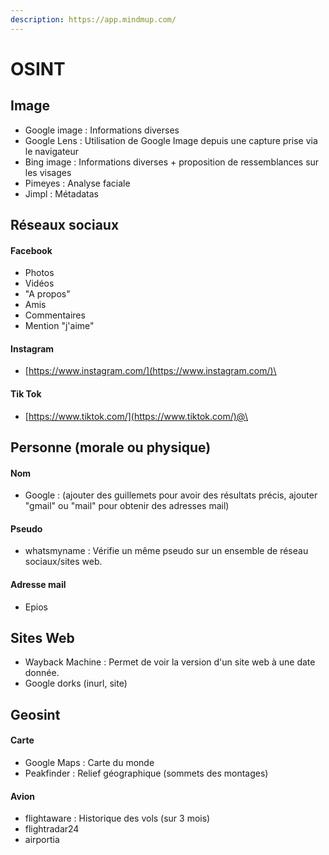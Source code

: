 ```yaml
---
description: https://app.mindmup.com/
---
```


# OSINT

## Image

* Google image : Informations diverses
* Google Lens : Utilisation de Google Image depuis une capture prise via le navigateur
* Bing image : Informations diverses + proposition de ressemblances sur les visages
* Pimeyes : Analyse faciale
* Jimpl : Métadatas

## Réseaux sociaux

#### Facebook

* Photos
* Vidéos
* "A propos"
* Amis
* Commentaires
* Mention "j'aime"

#### Instagram

* [https://www.instagram.com/](https://www.instagram.com/)\<user>

#### Tik Tok

* [https://www.tiktok.com/](https://www.tiktok.com/)@\<user>

## Personne (morale ou physique)

#### Nom

* Google : (ajouter des guillemets pour avoir des résultats précis, ajouter "gmail" ou "mail" pour obtenir des adresses mail)

#### Pseudo

* whatsmyname : Vérifie un même pseudo sur un ensemble de réseau sociaux/sites web.

#### Adresse mail

* Epios

## Sites Web

* Wayback Machine : Permet de voir la version d'un site web à une date donnée.
* Google dorks (inurl, site)

## Geosint

#### Carte

* Google Maps : Carte du monde
* Peakfinder : Relief géographique (sommets des montages)

#### Avion

* flightaware : Historique des vols (sur 3 mois)
* flightradar24
* airportia
